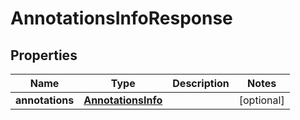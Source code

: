 
# AnnotationsInfoResponse

## Properties
Name | Type | Description | Notes
------------ | ------------- | ------------- | -------------
**annotations** | [**AnnotationsInfo**](AnnotationsInfo.md) |  |  [optional]



